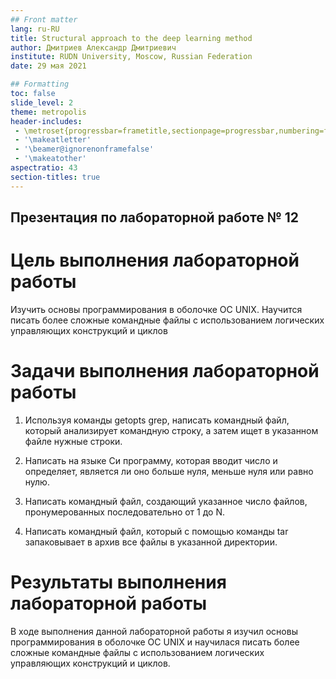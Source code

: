 ```yaml
---
## Front matter
lang: ru-RU
title: Structural approach to the deep learning method
author: Дмитриев Александр Дмитриевич 
institute: RUDN University, Moscow, Russian Federation
date: 29 мая 2021

## Formatting
toc: false
slide_level: 2
theme: metropolis
header-includes: 
 - \metroset{progressbar=frametitle,sectionpage=progressbar,numbering=fraction}
 - '\makeatletter'
 - '\beamer@ignorenonframefalse'
 - '\makeatother'
aspectratio: 43
section-titles: true
---
```


## Презентация по лабораторной работе № 12 

# Цель выполнения лабораторной работы 

Изучить основы программирования в оболочке ОС UNIX.
Научится писать более сложные командные файлы с использованием
логических управляющих конструкций и циклов

# Задачи выполнения лабораторной работы

1. Используя команды getopts grep, написать командный файл, который
анализирует командную строку, а затем ищет в указанном файле нужные строки.

2. Написать на языке Си программу, которая вводит число и определяет,
является ли оно больше нуля, меньше нуля или равно нулю.

3. Написать командный файл, создающий указанное число файлов,
пронумерованных последовательно от 1 до N.

4. Написать командный файл, который с помощью команды tar
запаковывает в архив все файлы в указанной директории.

# Результаты выполнения лабораторной работы

В ходе выполнения данной лабораторной работы я изучил
основы программирования в оболочке ОС UNIX и научилася писать более
сложные командные файлы с использованием логических управляющих
конструкций и циклов.
